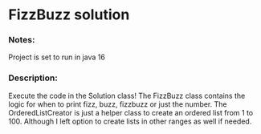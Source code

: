 # FizzBuzz solution

### Notes:
Project is set to run in java 16


### Description:

Execute the code in the Solution class!
The FizzBuzz class contains the logic for when to print fizz, buzz, fizzbuzz or just the number.
The OrderedListCreator is just a helper class to create an ordered list from 1 to 100.
Although I left option to create lists in other ranges as well if needed. 
